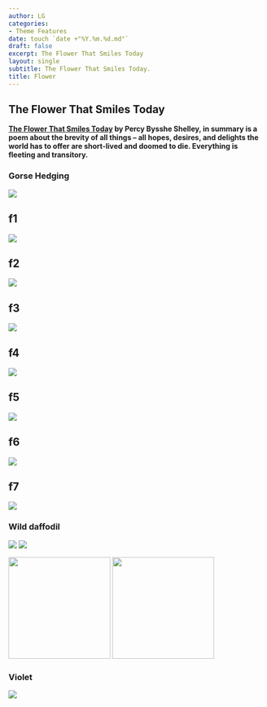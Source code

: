 ```yaml
---
author: LG
categories:
- Theme Features
date: touch `date +"%Y.%m.%d.md"`
draft: false
excerpt: The Flower That Smiles Today
layout: single
subtitle: The Flower That Smiles Today.
title: Flower
---
```


## The Flower That Smiles Today 

**[The Flower That Smiles Today](https://www.poetryfoundation.org/poems/45133/mutability-the-flower-that-smiles-to-day) by Percy Bysshe Shelley, in summary is a poem about the brevity of all things – all hopes, desires, and delights the world has to offer are short-lived and doomed to die. Everything is fleeting and transitory.**

### Gorse Hedging

![](DSC_0624.JPG)

## f1

![](f1.jpg)

## f2

![](f2.jpg)

## f3

![](f3.jpg)

## f4

![](f4.jpg)

## f5

![](f5.jpg)

## f6

![](f6.jpg)

## f7

![](DSC_0671.JPG)

### Wild daffodil
![](DSC_0676.JPG) ![](DSC_0666.JPG)

<p float="left">
  <img src="DSC_0676.JPG" width="200" />
  <img src="DSC_0666.JPG" width="200" /> 
</p>



### Violet

![](DSC_0670.JPG)

